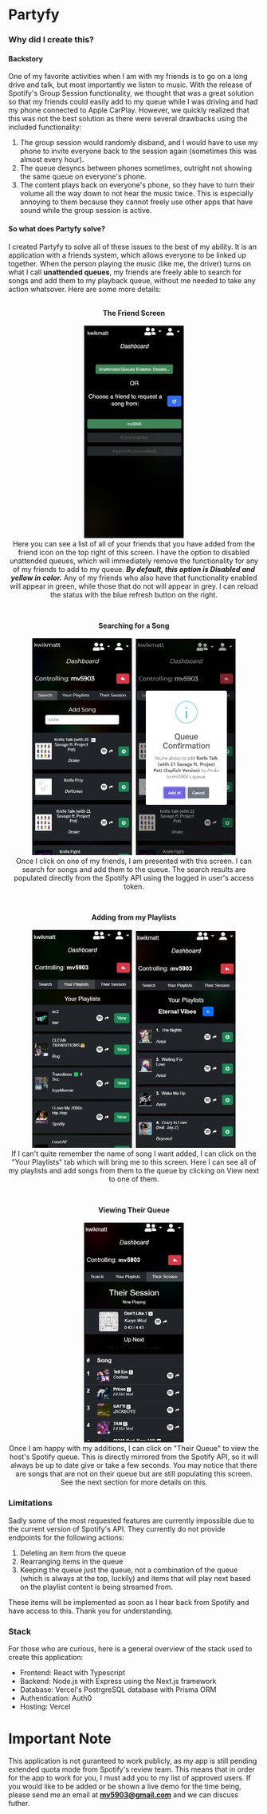 # Partyfy

### Why did I create this?

#### Backstory

One of my favorite activities when I am with my friends is to go on a long drive and talk, but most importantly we listen to music. With the release of Spotify's Group Session functionality, we thought that was a great solution so that my friends could easily add to my queue while I was driving and had my phone connected to Apple CarPlay. However, we quickly realized that this was not the best solution as there were several drawbacks using the included functionality:
<br>
1. The group session would randomly disband, and I would have to use my phone to invite everyone back to the session again (sometimes this was almost every hour).
2. The queue desyncs between phones sometimes, outright not showing the same queue on everyone's phone.
3. The content plays back on everyone's phone, so they have to turn their volume all the way down to not hear the music twice. This is especially annoying to them because they cannot freely use other apps that have sound while the group session is active.

#### So what does Partyfy solve?

I created Partyfy to solve all of these issues to the best of my ability. It is an application with a friends system, which allows everyone to be linked up together. When the person playing the music (like me, the driver) turns on what I call **unattended queues**, my friends are freely able to search for songs and add them to my playback queue, without me needed to take any action whatsover. Here are some more details:
<br><br>
<p align="center">
    <strong>The Friend Screen</strong><br><br>
    <img src="./readmeImages/friendscreen.png" width="200" style="text-align: center" />
    <br>
    Here you can see a list of all of your friends that you have added from the friend icon on the top right of this screen. I have the option to disabled unattended queues, which will immediately remove the functionality for any of my friends to add to my queue. <i><strong>By default, this option is Disabled and yellow in color.</strong></i> Any of my friends who also have that functionality enabled will appear in green, while those that do not will appear in grey. I can reload the status with the blue refresh button on the right.
</p>

<br>
<p align="center">
    <strong>Searching for a Song</strong><br><br>
    <img src="./readmeImages/search.png" width="200" style="text-align: center" />
        <img src="./readmeImages/queueconfirm.png" width="200" style="text-align: center; margin-left: 5px" />
    <br>
    Once I click on one of my friends, I am presented with this screen. I can search for songs and add them to the queue. The search results are populated directly from the Spotify API using the logged in user's access token.
</p>

<br>
<p align="center">
    <strong>Adding from my Playlists</strong><br><br>
    <img src="./readmeImages/playlists.png" width="200" style="text-align: center" />
    <img src="./readmeImages/songsfromplaylist.png" width="200" style="text-align: center; margin-left: 5px" />
    <br>
    If I can't quite remember the name of song I want added, I can click on the "Your Playlists" tab which will bring me to this screen. Here I can see all of my playlists and add songs from them to the queue by clicking on View next to one of them.
</p>

<br>
<p align="center">
    <strong>Viewing Their Queue</strong><br><br>
    <img src="./readmeImages/theirsession.png" width="200" style="text-align: center" />
    <br>
    Once I am happy with my additions, I can click on "Their Queue" to view the host's Spotify queue. This is directly mirrored from the Spotify API, so it will always be up to date give or take a few seconds. You may notice that there are songs that are not on their queue but are still populating this screen. See the next section for more details on this.
</p>


### Limitations
Sadly some of the most requested features are currently impossible due to the current version of Spotify's API. They currently do not provide endpoints for the following actions:
1. Deleting an item from the queue
2. Rearranging items in the queue
3. Keeping the queue just the queue, not a combination of the queue (which is always at the top, luckily) and items that will play next based on the playlist content is being streamed from.

These items will be implemented as soon as I hear back from Spotify and have access to this. Thank you for understanding.

### Stack
For those who are curious, here is a general overview of the stack used to create this application:
- Frontend: React with Typescript
- Backend: Node.js with Express using the Next.js framework
- Database: Vercel's PostrgreSQL database with Prisma ORM
- Authentication: Auth0
- Hosting: Vercel


# Important Note
This application is not guranteed to work publicly, as my app is still pending extended quota mode from Spotify's review team. This means that in order for the app to work for you, I must add you to my list of approved users. If you would like to be added or be shown a live demo for the time being, please send me an email at **mv5903@gmail.com** and we can discuss futher.

